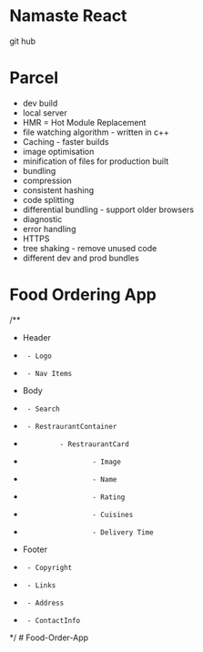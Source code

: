 # Namaste React 

git hub
# Parcel
- dev build 
- local server
- HMR = Hot Module Replacement
- file watching algorithm - written in c++
- Caching - faster builds 
- image optimisation
- minification of files for production built
- bundling
- compression
- consistent hashing
- code splitting
- differential bundling - support older browsers
- diagnostic
- error handling
- HTTPS
- tree shaking - remove unused code
- different dev and prod bundles

# Food Ordering App

/**
 * Header
 *      - Logo
 *      - Nav Items
 * Body
 *      - Search
 *      - RestraurantContainer
 *              - RestraurantCard
 *                      - Image
 *                      - Name
 *                      - Rating
 *                      - Cuisines
 *                      - Delivery Time
 * Footer
 *      - Copyright
 *      - Links
 *      - Address
 *      - ContactInfo
 */ #   F o o d - O r d e r - A p p 
 
 